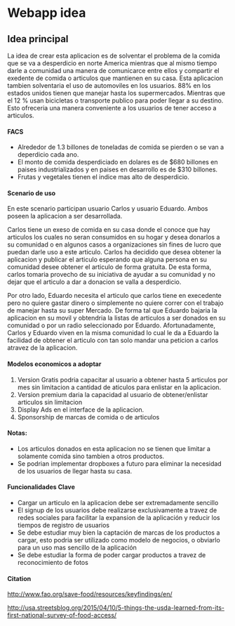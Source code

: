 # Webapp idea

## Idea principal
	
La idea de crear esta aplicacion es de solventar el problema de la comida que se va a desperdicio en norte America mientras que al mismo tiempo darle a comunidad una manera de comunicarce entre ellos y compartir el exedente de comida o articulos que mantienen en su casa. Esta aplicacion tambien solventaria el uso de automoviles en los usuarios. 88% en los estados unidos tienen que manejar hasta los supermercados. Mientras que el 12 % usan bicicletas o transporte publico para poder llegar a su destino. Esto ofreceria una manera conveniente a los usuarios de tener acceso a articulos.


#### FACS

-	Alrededor de 1.3 billones de toneladas de comida se pierden o se van a deperdicio cada ano.
-	El monto de comida  desperdiciado en dolares es de $680 billones en paises industrializados y en paises en desarrollo es de $310 billones.
-	Frutas y vegetales tienen el indice mas alto de desperdicio.


#### Scenario de uso

En este scenario participan  usuario Carlos y usuario Eduardo. Ambos poseen la aplicacion a ser desarrollada. 

Carlos tiene un exeso de comida en su casa donde el conoce que hay articulos los cuales no seran consumidos en su hogar y desea donarlos a su comunidad o en algunos casos a organizaciones sin fines de lucro que puedan darle uso a este articulo. Carlos ha decidido que desea obtener la aplicacion y publicar el articulo esperando que alguna persona en su comunidad desee obtener el articulo de forma gratuita. De esta forma, carlos tomaria provecho de su iniciativa de ayudar a su comunidad y no dejar que el articulo a dar a donacion se valla a desperdicio.


Por otro lado, Eduardo necesita el articulo que carlos tiene en execedente pero no quiere gastar dinero o simplemente no quiere correr con el trabajo de manejar hasta su super Mercado. De forma tal que Eduardo bajaria la aplicacion en su movil y obtendria la listas de articulos a ser donados en su comunidad o por un radio seleccionado por Eduardo.  Afortunadamente, Carlos y Eduardo viven en la misma comunidad lo cual le da a Eduardo la facilidad de obtener el articulo con tan solo mandar una peticion a carlos atravez de la aplicacion. 


#### Modelos economicos a adoptar

1.	Version Gratis podria capacitar al usuario a obtener hasta 5 articulos por mes sin limitacion a cantidad de aticulos para enlistar en la aplicacion.
2.	Version premium daria la capacidad al usuario de obtener/enlistar articulos sin limitacion
3.	Display Ads en el interface de la aplicacion.
4.	Sponsorship de marcas de comida o de articulos


#### Notas:

-	Los articulos donados en esta aplicacion no se tienen que limitar a solamente comida sino tambien a otros productos.
-	Se podrian implementar dropboxes a futuro para eliminar la necesidad de los usuarios de llegar hasta su casa.

#### Funcionalidades Clave

-	Cargar un articulo en la aplicacion debe ser extremadamente sencillo
-	El signup de los usuarios debe realizarse exclusivamente a travez de redes sociales para facilitar la expansion de la aplicación y reducir los tiempos de registro de usuarios
-	Se debe estudiar muy bien la captación de marcas de los productos a cargar, esto podria ser utilizado como modelo de negocios, o obviarlo para un uso mas sencillo de la aplicación
-	Se debe estudiar la forma de poder cargar productos a travez de reconocimiento de fotos

#### Citation

http://www.fao.org/save-food/resources/keyfindings/en/

http://usa.streetsblog.org/2015/04/10/5-things-the-usda-learned-from-its-first-national-survey-of-food-access/




